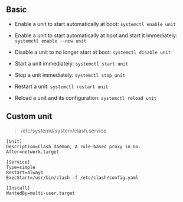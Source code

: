 
## Basic

- Enable a unit to start automatically at boot: `systemctl enable unit`
- Enable a unit to start automatically at boot and start it immediately: `systemctl enable --now unit`
- Disable a unit to no longer start at boot: `systemctl disable unit`


- Start a unit immediately: `systemctl start unit`
- Stop a unit immediately: `systemctl stop unit`
- Restart a unit: `systemctl restart unit`
- Reload a unit and its configuration: `systemctl reload unit`

## Custom unit
> /etc/systemd/system/clash.service

```
[Unit]
Description=Clash daemon, A rule-based proxy in Go.
After=network.target

[Service]
Type=simple
Restart=always
ExecStart=/usr/bin/clash -f /etc/clash/config.yaml

[Install]
WantedBy=multi-user.target
```
